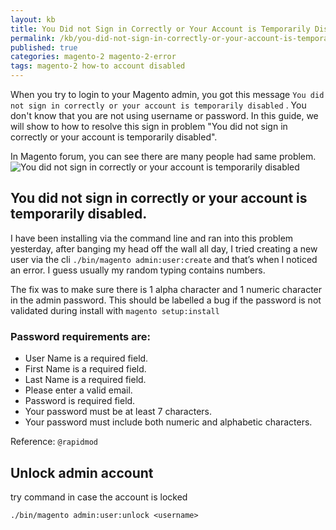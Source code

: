```yaml
---
layout: kb
title: You Did not Sign in Correctly or Your Account is Temporarily Disabled Magento 2
permalink: /kb/you-did-not-sign-in-correctly-or-your-account-is-temporarily-disabled-magento-2.html
published: true
categories: magento-2 magento-2-error
tags: magento-2 how-to account disabled
---
```


When you try to login to your Magento admin, you got this message ``You did not sign in correctly or your account is temporarily disabled`` . You don't know that you are not using username or password. In this guide, we will show to how to resolve this sign in problem "You did not sign in correctly or your account is temporarily disabled".

In Magento forum, you can see there are many people had same problem.
![You did not sign in correctly or your account is temporarily disabled](https://lh4.googleusercontent.com/MxzGBZWUuJL1-8cZdlv8jP4pUvsGOQ0gbWAaVcrM-B-NHnJ31UDOp7e5mHFyL2Z0p-L4AJlxy-spME255OzZVu2tqPPqZy8cTvBy_wXu5cSFvX1V0UQiaiAc_KXYGsDBx6RYiPRn)





## You did not sign in correctly or your account is temporarily disabled.


I have been installing via the command line and ran into this problem yesterday, after banging my head off the wall all day, I tried creating a new user via the cli ``./bin/magento admin:user:create`` and that’s when I noticed an error. I guess usually my random typing contains numbers.

The fix was to make sure there is 1 alpha character and 1 numeric character in the admin password. This should be labelled a bug if the password is not validated during install with ``magento setup:install``


### Password requirements are:

- User Name is a required field.
- First Name is a required field.
- Last Name is a required field.
- Please enter a valid email.
- Password is required field.
- Your password must be at least 7 characters.
- Your password must include both numeric and alphabetic characters.

Reference: `@rapidmod`

## Unlock admin account

try command in case the account is locked

~~~
./bin/magento admin:user:unlock <username>
~~~
